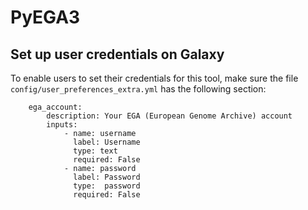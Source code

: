 # PyEGA3

## Set up user credentials on Galaxy

To enable users to set their credentials for this tool,
make sure the file `config/user_preferences_extra.yml` has the following section:

```
	ega_account:
		description: Your EGA (European Genome Archive) account
		inputs:
			- name: username
			  label: Username
			  type: text
			  required: False
			- name: password
			  label: Password
			  type:  password
			  required: False
```
